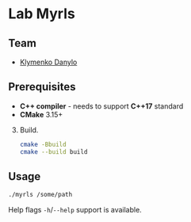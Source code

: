 # Lab Myrls

## Team

 - [Klymenko Danylo](https://github.com/Klimenkodan)

## Prerequisites

 - **C++ compiler** - needs to support **C++17** standard
 - **CMake** 3.15+
 

3. Build.
    ```bash
    cmake -Bbuild
    cmake --build build
    ```

## Usage

```bash
./myrls /some/path
```

Help flags `-h`/`--help` support is available.
